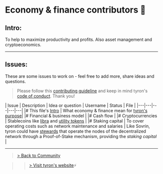 # Economy & finance contributors :high_brightness:
## Intro:
To help to maximize productivity and profits. Also asset management and cryptoeconomics.

---
## Issues:
These are some issues to work on - feel free to add more, share ideas and questions.

> Please follow this [contributing guideline](https://github.com/tyronNetwork/tyron/blob/master/CONTRIBUTING.md) and keep in mind tyron's [code of conduct](https://github.com/tyronNetwork/tyron/blob/master/CODE_OF_CONDUCT.md). Thank you!

| Issue | Description | Idea or question | Username | Status | File |
|---|---|---|---|---|
|# This file's [Intro](#intro) | What economy & finance mean for [tyron's purpose](https://www.tyron.network/#the-purpose-of-tyron)|
|# Financial & business model | 
|# Cash flow |
|# Cryptocurrencies | Stablecoins like [libra](https://github.com/libra/libra) and [utility tokens](http://www.ecri.eu/system/tdf/thomas_duenser_1.pdf?file=1&type=node&id=155&force=0) |
|# Staking capital | To cover operating costs such as network maintenance and salaries | Like Sovrin, tyron could have [stewards](https://sovrin.org/stewards/) that operate the nodes of the decentralized network through a Proof-of-Stake mechanism, providing the *staking capital* |

---

> <a href="/community"> > Back to Community </a>

>> [> Visit tyron's website](https://www.tyron.network/):zap:
